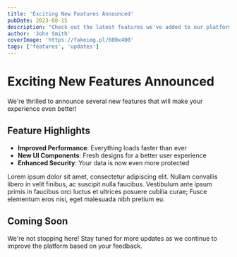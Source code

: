 ```yaml
---
title: 'Exciting New Features Announced'
pubDate: 2023-08-15
description: "Check out the latest features we've added to our platform."
author: 'John Smith'
coverImage: 'https://fakeimg.pl/600x400'
tags: ['features', 'updates']
---
```


# Exciting New Features Announced

We're thrilled to announce several new features that will make your experience even better!

## Feature Highlights

- **Improved Performance**: Everything loads faster than ever
- **New UI Components**: Fresh designs for a better user experience
- **Enhanced Security**: Your data is now even more protected

Lorem ipsum dolor sit amet, consectetur adipiscing elit. Nullam convallis libero in velit finibus, ac suscipit nulla faucibus. Vestibulum ante ipsum primis in faucibus orci luctus et ultrices posuere cubilia curae; Fusce elementum eros nisi, eget malesuada nibh pretium eu.

## Coming Soon

We're not stopping here! Stay tuned for more updates as we continue to improve the platform based on your feedback.
